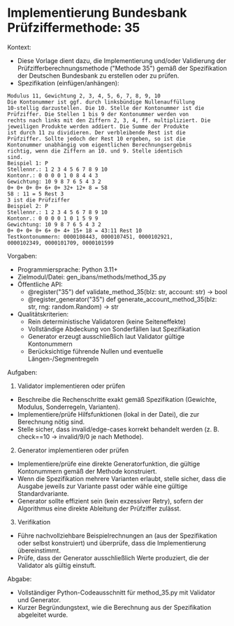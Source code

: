 # Implementierung Bundesbank Prüfziffermethode: 35

Kontext:
- Diese Vorlage dient dazu, die Implementierung und/oder Validierung der Prüfzifferberechnungsmethode ("Methode 35") gemäß der Spezifikation der Deutschen Bundesbank zu erstellen oder zu prüfen.
- Spezifikation (einfügen/anhängen):

```Text
Modulus 11, Gewichtung 2, 3, 4, 5, 6, 7, 8, 9, 10
Die Kontonummer ist ggf. durch linksbündige Nullenauffüllung
10-stellig darzustellen. Die 10. Stelle der Kontonummer ist die
Prüfziffer. Die Stellen 1 bis 9 der Kontonummer werden von
rechts nach links mit den Ziffern 2, 3, 4, ff. multipliziert. Die
jeweiligen Produkte werden addiert. Die Summe der Produkte
ist durch 11 zu dividieren. Der verbleibende Rest ist die
Prüfziffer. Sollte jedoch der Rest 10 ergeben, so ist die
Kontonummer unabhängig vom eigentlichen Berechnungsergebnis
richtig, wenn die Ziffern an 10. und 9. Stelle identisch
sind.
Beispiel 1: P
Stellennr.: 1 2 3 4 5 6 7 8 9 10
Kontonr.: 0 0 0 0 1 0 8 4 4 3
Gewichtung: 10 9 8 7 6 5 4 3 2
0+ 0+ 0+ 0+ 6+ 0+ 32+ 12+ 8 = 58
58 : 11 = 5 Rest 3
3 ist die Prüfziffer
Beispiel 2: P
Stellennr.: 1 2 3 4 5 6 7 8 9 10
Kontonr.: 0 0 0 0 1 0 1 5 9 9
Gewichtung: 10 9 8 7 6 5 4 3 2
0+ 0+ 0+ 0+ 6+ 0+ 4+ 15+ 18 = 43:11 Rest 10
Testkontonummern: 0000108443, 0000107451, 0000102921,
0000102349, 0000101709, 0000101599
```

Vorgaben:
- Programmiersprache: Python 3.11+
- Zielmodul/Datei: gen_ibans/methods/method_35.py
- Öffentliche API:
  - @register("35") def validate_method_35(blz: str, account: str) -> bool
  - @register_generator("35") def generate_account_method_35(blz: str, rng: random.Random) -> str
- Qualitätskriterien:
  - Rein deterministische Validatoren (keine Seiteneffekte)
  - Vollständige Abdeckung von Sonderfällen laut Spezifikation
  - Generator erzeugt ausschließlich laut Validator gültige Kontonummern
  - Berücksichtige führende Nullen und eventuelle Längen-/Segmentregeln

Aufgaben:
1) Validator implementieren oder prüfen
- Beschreibe die Rechenschritte exakt gemäß Spezifikation (Gewichte, Modulus, Sonderregeln, Varianten).
- Implementiere/prüfe Hilfsfunktionen (lokal in der Datei), die zur Berechnung nötig sind.
- Stelle sicher, dass invalid/edge-cases korrekt behandelt werden (z. B. check==10 -> invalid/9/0 je nach Methode).

2) Generator implementieren oder prüfen
- Implementiere/prüfe eine direkte Generatorfunktion, die gültige Kontonummern gemäß der Methode konstruiert.
- Wenn die Spezifikation mehrere Varianten erlaubt, stelle sicher, dass die Ausgabe jeweils zur Variante passt oder wähle eine gültige Standardvariante.
- Generator sollte effizient sein (kein exzessiver Retry), sofern der Algorithmus eine direkte Ableitung der Prüfziffer zulässt.

3) Verifikation
- Führe nachvollziehbare Beispielrechnungen an (aus der Spezifikation oder selbst konstruiert) und überprüfe, dass die Implementierung übereinstimmt.
- Prüfe, dass der Generator ausschließlich Werte produziert, die der Validator als gültig einstuft.

Abgabe:
- Vollständiger Python-Codeausschnitt für method_35.py mit Validator und Generator.
- Kurzer Begründungstext, wie die Berechnung aus der Spezifikation abgeleitet wurde.